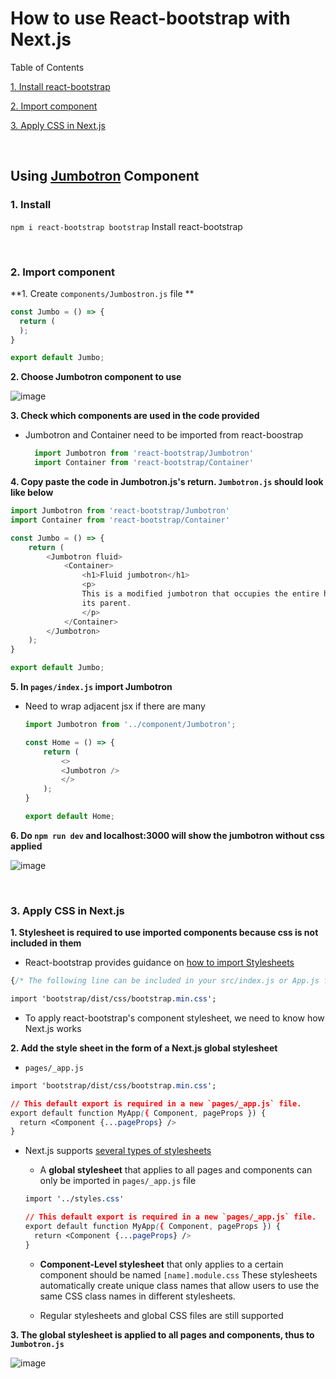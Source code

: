 # How to use React-bootstrap with Next.js

Table of Contents

[1. Install react-bootstrap](###1.-install)

[2. Import component](###2.-import-component)

[3. Apply CSS in Next.js](###3.-apply-css-in-next.js)



<br>



## Using [Jumbotron](https://react-bootstrap.github.io/components/jumbotron/#jumbotron-api) Component

### 1. Install

`npm i react-bootstrap bootstrap` Install react-bootstrap



<br>



### 2. Import component

**1. Create `components/Jumbostron.js` file **

   ```javascript
   const Jumbo = () => {
     return (
     );
   }
   
   export default Jumbo;
   ```

   

**2. Choose Jumbotron component to use**

![image](https://user-images.githubusercontent.com/52592748/86528463-f5909100-bee2-11ea-81de-effbfca4d295.png)

**3. Check which components are used in the code provided**

  - Jumbotron and Container need to be imported from react-boostrap

    ```javascript
      import Jumbotron from 'react-bootstrap/Jumbotron'
      import Container from 'react-bootstrap/Container'
    ```

**4. Copy paste the code in Jumbotron.js's return. `Jumbotron.js` should look like below**

```javascript
import Jumbotron from 'react-bootstrap/Jumbotron'
import Container from 'react-bootstrap/Container'

const Jumbo = () => {
    return (
        <Jumbotron fluid>
            <Container>
                <h1>Fluid jumbotron</h1>
                <p>
                This is a modified jumbotron that occupies the entire horizontal space of
                its parent.
                </p>
            </Container>
        </Jumbotron>
    );
}

export default Jumbo;
```

**5. In `pages/index.js` import Jumbotron**

- Need to wrap adjacent jsx if there are many

  ```javascript
  import Jumbotron from '../component/Jumbotron';
  
  const Home = () => {
      return (
          <>
          <Jumbotron />
          </>
      );
  }
  
  export default Home;
  ```

**6. Do `npm run dev` and localhost:3000 will show the jumbotron without css applied**

![image](https://user-images.githubusercontent.com/52592748/86528457-da258600-bee2-11ea-8c22-b285d180d840.png)

<br>



### 3. Apply CSS in Next.js

**1. Stylesheet is required to use imported components because css is not included in them**

- React-bootstrap provides guidance on [how to import Stylesheets](https://react-bootstrap.github.io/getting-started/introduction/)

```css
{/* The following line can be included in your src/index.js or App.js file*/}

import 'bootstrap/dist/css/bootstrap.min.css';
```

- To apply react-bootstrap's component stylesheet, we need to know how Next.js works

  

**2. Add the style sheet in the form of a Next.js global stylesheet**

- `pages/_app.js`

```css
import 'bootstrap/dist/css/bootstrap.min.css';

// This default export is required in a new `pages/_app.js` file.
export default function MyApp({ Component, pageProps }) {
  return <Component {...pageProps} />
}
```

- Next.js supports [several types of stylesheets](https://nextjs.org/docs/basic-features/built-in-css-support)

  - A **global stylesheet** that applies to all pages and components can only be imported in `pages/_app.js` file

  ```css
  import '../styles.css'
  
  // This default export is required in a new `pages/_app.js` file.
  export default function MyApp({ Component, pageProps }) {
    return <Component {...pageProps} />
  }
  ```

  - **Component-Level stylesheet** that only applies to a certain component should be named `[name].module.css` These stylesheets automatically create unique class names that allow users to use the same CSS class names in different stylesheets.

  - Regular <link> stylesheets and global CSS files are still supported

**3. The global stylesheet is applied to all pages and components, thus to `Jumbotron.js`**

![image](https://user-images.githubusercontent.com/52592748/86530119-16f87980-bef1-11ea-81df-629ff03119f9.png)

